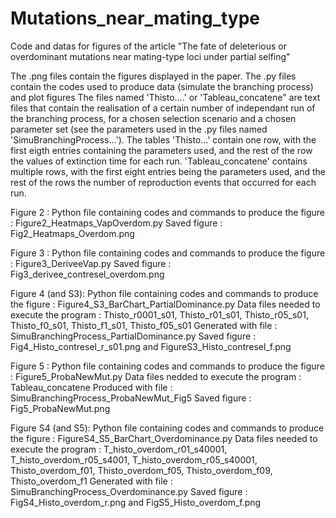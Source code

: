 # Mutations_near_mating_type
Code and datas for figures of the article "The fate of deleterious or overdominant mutations near mating-type loci under partial selfing"


The .png files contain the figures displayed in the paper.
The .py files contain the codes used to produce data (simulate the branching process) and plot figures
The files named 'Thisto....' or 'Tableau_concatene" are text files that contain the realisation of a certain number of independant run of the branching process, for a chosen selection scenario and a chosen parameter set (see the parameters used in the .py files named 'SimuBranchingProcess...'). 
The tables 'Thisto...' contain one row, with the first eigth entries containing the parameters used, and the rest of the row the values of extinction time for each run. 
'Tableau_concatene' contains multiple rows, with the first eight entries being the parameters used, and the rest of the rows the number of reproduction events that occurred for each run.

Figure 2 :
Python file containing codes and commands to produce the figure : Figure2_Heatmaps_VapOverdom.py
Saved figure : Fig2_Heatmaps_Overdom.png

Figure 3 : 
Python file containing codes and commands to produce the figure : Figure3_DeriveeVap.py
Saved figure : Fig3_derivee_contresel_overdom.png

Figure 4 (and S3):
Python file containing codes and commands to produce the figure : Figure4_S3_BarChart_PartialDominance.py
Data files needed to execute the program : Thisto_r0001_s01, Thisto_r01_s01, Thisto_r05_s01, Thisto_f0_s01, Thisto_f1_s01, Thisto_f05_s01
Generated with file : SimuBranchingProcess_PartialDominance.py
Saved figure : Fig4_Histo_contresel_r_s01.png and FigureS3_Histo_contresel_f.png

Figure 5 :
Python file containing codes and commands to produce the figure : Figure5_ProbaNewMut.py
Data files nedded to execute the program : Tableau_concatene
Produced with file : SimuBranchingProcess_ProbaNewMut_Fig5
Saved figure : Fig5_ProbaNewMut.png

Figure S4 (and S5):
Python file containing codes and commands to produce the figure : FigureS4_S5_BarChart_Overdominance.py
Data files needed to execute the program : T_histo_overdom_r01_s40001, T_histo_overdom_r05_s4001, T_histo_overdom_r05_s40001, Thisto_overdom_f01, Thisto_overdom_f05, Thisto_overdom_f09, Thisto_overdom_f1
Generated with file : SimuBranchingProcess_Overdominance.py
Saved figure : FigS4_Histo_overdom_r.png and FigS5_Histo_overdom_f.png
